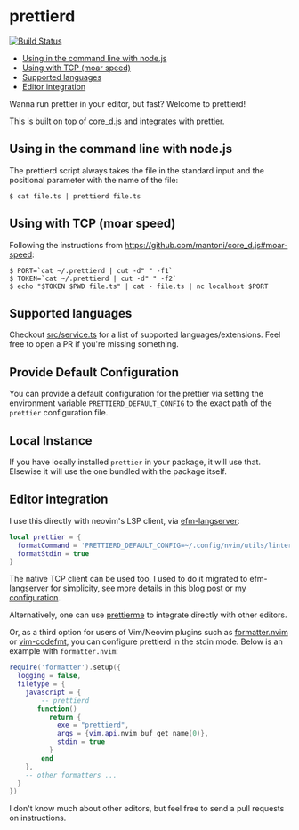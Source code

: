 # prettierd

[![Build Status](https://github.com/fsouza/prettierd/workflows/Build/badge.svg)](https://github.com/fsouza/prettierd/actions?query=branch:main+workflow:Build)

<!-- START doctoc generated TOC please keep comment here to allow auto update -->
<!-- DON'T EDIT THIS SECTION, INSTEAD RE-RUN doctoc TO UPDATE -->

- [Using in the command line with node.js](#using-in-the-command-line-with-nodejs)
- [Using with TCP (moar speed)](#using-with-tcp-moar-speed)
- [Supported languages](#supported-languages)
- [Editor integration](#editor-integration)

<!-- END doctoc generated TOC please keep comment here to allow auto update -->

Wanna run prettier in your editor, but fast? Welcome to prettierd!

This is built on top of [core_d.js](https://github.com/mantoni/core_d.js) and
integrates with prettier.

## Using in the command line with node.js

The prettierd script always takes the file in the standard input and the
positional parameter with the name of the file:

```
$ cat file.ts | prettierd file.ts
```

## Using with TCP (moar speed)

Following the instructions from https://github.com/mantoni/core_d.js#moar-speed:

```
$ PORT=`cat ~/.prettierd | cut -d" " -f1`
$ TOKEN=`cat ~/.prettierd | cut -d" " -f2`
$ echo "$TOKEN $PWD file.ts" | cat - file.ts | nc localhost $PORT
```

## Supported languages

Checkout [src/service.ts](/src/service.ts) for a list of supported
languages/extensions. Feel free to open a PR if you're missing something.

## Provide Default Configuration

You can provide a default configuration for the prettier via setting the environment variable `PRETTIERD_DEFAULT_CONFIG` to the exact path of the `prettier` configuration file.

## Local Instance

If you have locally installed `prettier` in your package, it will use that. Elsewise it will use the one bundled with the package itself.

## Editor integration

I use this directly with neovim's LSP client, via
[efm-langserver](https://github.com/mattn/efm-langserver):

```lua
local prettier = {
  formatCommand = 'PRETTIERD_DEFAULT_CONFIG=~/.config/nvim/utils/linter-config/.prettierrc.json ' .. 'prettierd ${INPUT}',
  formatStdin = true
}
```

The native TCP client can be used too, I used to do it migrated to
efm-langserver for simplicity, see more details in this [blog
post](https://blog.fsouza.dev/prettierd-neovim-format-on-save/) or my
[configuration](https://github.com/fsouza/dotfiles/blob/2ad8a83bf40a3bc43931cd71b53b171a109f76bc/nvim/lua/fsouza/plugin/prettierd.lua).

Alternatively, one can use
[prettierme](https://github.com/ruyadorno/prettierme) to integrate directly
with other editors.

Or, as a third option for users of Vim/Neovim plugins such as
[formatter.nvim](https://github.com/mhartington/formatter.nvim) or
[vim-codefmt](https://github.com/google/vim-codefmt), you can configure
prettierd in the stdin mode. Below is an example with `formatter.nvim`:

```lua
require('formatter').setup({
  logging = false,
  filetype = {
    javascript = {
        -- prettierd
       function()
          return {
            exe = "prettierd",
            args = {vim.api.nvim_buf_get_name(0)},
            stdin = true
          }
        end
    },
    -- other formatters ...
  }
})
```

I don't know much about other editors, but feel free to send a pull requests on
instructions.

